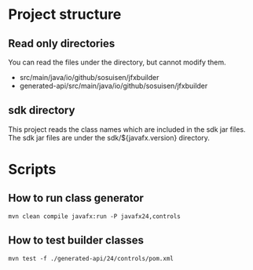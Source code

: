 # Project structure

## Read only directories
You can read the files under the directory, but cannot modify them.
- src/main/java/io/github/sosuisen/jfxbuilder
- generated-api/src/main/java/io/github/sosuisen/jfxbuilder

## sdk directory
This project reads the class names which are included in the sdk jar files.
The sdk jar files are under the sdk/${javafx.version} directory.

# Scripts

## How to run class generator
`mvn clean compile javafx:run -P javafx24,controls`

## How to test builder classes
`mvn test -f ./generated-api/24/controls/pom.xml`
